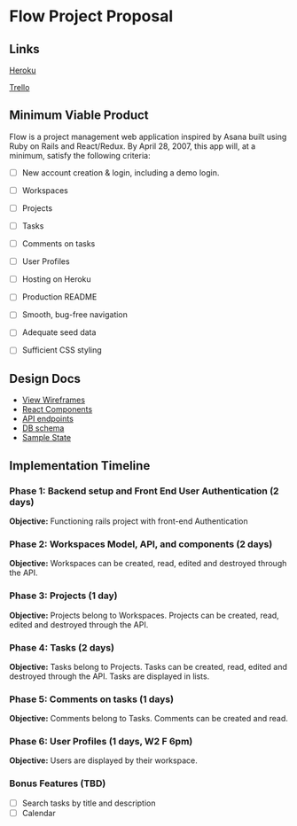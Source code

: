 # Flow Project Proposal

## Links

[Heroku](http://herokuapp.com/)

[Trello](trello)

## Minimum Viable Product

Flow is a project management web application inspired by Asana built using Ruby on Rails and React/Redux.
By April 28, 2007, this app will, at a minimum, satisfy the following criteria:


- [ ] New account creation & login, including a demo login.
- [ ] Workspaces
- [ ] Projects
- [ ] Tasks
- [ ] Comments on tasks
- [ ] User Profiles
- [ ] Hosting on Heroku
- [ ] Production README
- [ ] Smooth, bug-free navigation
- [ ] Adequate seed data
- [ ] Sufficient CSS styling


## Design Docs
* [View Wireframes][wireframes]
* [React Components][components]
* [API endpoints][api-endpoints]
* [DB schema][schema]
* [Sample State][sample-state]

[wireframes]: ./wireframes
[components]: ./component-hierarchy.md
[sample-state]: ./sample-state.md
[api-endpoints]: ./api-endpoints.md
[schema]: ./schema.md

## Implementation Timeline

### Phase 1: Backend setup and Front End User Authentication (2 days)

**Objective:** Functioning rails project with front-end Authentication

### Phase 2: Workspaces Model, API, and components (2 days)

**Objective:** Workspaces can be created, read, edited and destroyed through
the API.

### Phase 3: Projects (1 day)

**Objective:** Projects belong to Workspaces. Projects can be created, read,
edited and destroyed through the API.

### Phase 4: Tasks (2 days)

**Objective:** Tasks belong to Projects. Tasks can be created, read, edited and destroyed through
the API. Tasks are displayed in lists.

### Phase 5: Comments on tasks (1 days)

**Objective:** Comments belong to Tasks. Comments can be created and read.

### Phase 6: User Profiles (1 days, W2 F 6pm)

**Objective:** Users are displayed by their workspace.

### Bonus Features (TBD)
- [ ] Search tasks by title and description
- [ ] Calendar
